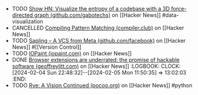 - TODO [Show HN: Visualize the entropy of a codebase with a 3D force-directed graph (github.com/gabotechs)](https://news.ycombinator.com/item?id=39206842) on [[Hacker News]] #data-visualization
- CANCELLED [Compiling Pattern Matching (compiler.club)](https://news.ycombinator.com/item?id=39240944) on [[Hacker News]]
- TODO [Sapling – A VCS from Meta (github.com/facebook)](https://news.ycombinator.com/item?id=39226611) on [[Hacker News]] #[[Version Control]]
- TODO [IOPaint (iopaint.com)](https://news.ycombinator.com/item?id=39244028) on [[Hacker News]]
- DONE [Browser extensions are underrated: the promise of hackable software (geoffreylitt.com)](https://news.ycombinator.com/item?id=39251095) on [[Hacker News]]
  :LOGBOOK:
  CLOCK: [2024-02-04 Sun 22:48:32]--[2024-02-05 Mon 11:50:35] => 13:02:03
  :END:
- TODO [Rye: A Vision Continued (pocoo.org)](https://news.ycombinator.com/item?id=39249005) on [[Hacker News]] #python
